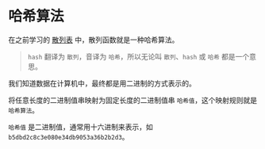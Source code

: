 # 哈希算法

在之前学习的 [散列表](11-散列表.md) 中，散列函数就是一种哈希算法。

> `hash` 翻译为 `散列`，音译为 `哈希`，所以无论叫 `散列`、`hash` 或 `哈希` 都是一个意思。

我们知道数据在计算机中，最终都是用二进制的方式表示的。

将任意长度的二进制值串映射为固定长度的二进制值串 `哈希值`，这个映射规则就是 `哈希算法`。

`哈希值` 是二进制值，通常用十六进制来表示，如 `b5dbd2c8c3e080e34db9053a36b2b2d3`。

